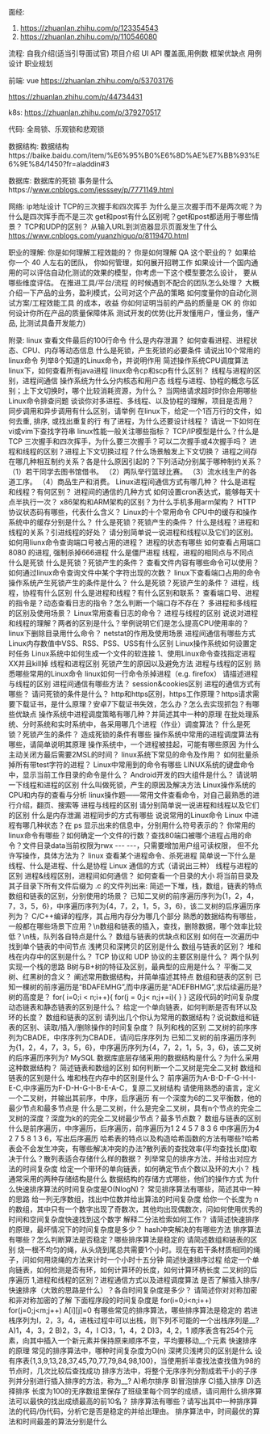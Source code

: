 面经:
1. https://zhuanlan.zhihu.com/p/123354543
2. https://zhuanlan.zhihu.com/p/110546080







流程:
自我介绍(适当引导面试官)
项目介绍
UI API 覆盖面,用例数
框架优缺点
用例设计
职业规划

前端:
vue https://zhuanlan.zhihu.com/p/53703176

https://zhuanlan.zhihu.com/p/44734431

k8s:
https://zhuanlan.zhihu.com/p/379270517

代码:
全局锁、乐观锁和悲观锁

数据结构:
数据结构https://baike.baidu.com/item/%E6%95%B0%E6%8D%AE%E7%BB%93%E6%9E%84/1450?fr=aladdin#3

数据库:
数据库的死锁
事务是什么https://www.cnblogs.com/jesssey/p/7771149.html

网络:
ip地址设计
TCP的三次握手和四次挥手
为什么是三次握手而不是两次呢？为什么是四次挥手而不是三次
get和post有什么区别呢？get和post都适用于哪些情景？
TCP和UDP的区别？
从输入URL到浏览器显示页面发生了什么
https://www.cnblogs.com/yuanzhiguo/p/8119470.html

职业的理解:
你是如何理解工程效能的？
你是如何理解 QA 这个职业的？
如果给你一个 40 人左右的团队， 你如何管理，如何展开招聘工作
如果设计一个国内通用的可以评估自动化测试的效果的模型，你考虑一下这个模型要怎么设计， 要从哪些维度评估。
在推进工具/平台/流程 的时候遇到不配合的团队怎么处理？
大概介绍一下产品的业务，盈利模式，公司对这个产品的策略
如何度量你的自动化测试方案/工程效能工具 的成本，收益
你如何证明当前的产品的质量是 OK 的
你如何设计你所在产品的质量保障体系
测试开发的优势(比开发懂用户，懂业务，懂产品, 比测试具备开发能力)

附录:
linux 查看文件最后的100行命令
什么是内存泄漏？
如何查看进程、进程状态、CPU、内存等动态信息
什么是死锁，产生死锁的必要条件
请说出10个常用的linux命令
列举8个知道的Linux命令，并说明作用
简述操作系统CPU调度算法
linux下，如何查看所有java进程
linux命令cp和scp有什么区别？
线程与进程的区别，进程间通信
操作系统为什么分内核态和用户态
线程与进程、协程的概念与区别；上下文切换时，哪个比较消耗资源，为什么？
当网络请求超时时你会用哪些Linux命令排查问题
谈谈你对多进程、多线程、以及协程的理解，项目是否用？
同步调用和异步调用有什么区别，请举例
在linux下，给定一个1百万行的文件，如何去重, 排序, 或找出重复的行
有了进程，为什么还要设计线程？
请说一下如何在vi或vim下查找字符串
linux性能一般关注哪些指标？
TCP/IP模型是什么？什么是TCP 三次握手和四次挥手，为什么要三次握手？可以二次握手或4次握手吗？
进程和线程的区别？进程上下文切换过程？什么场景触发上下文切换？
进程之间存在哪几种相互制约关系？各是什么原因引起的？下列活动分别属于哪种制约关系？  （1）若干同学去图书馆借书。  （2）两队举行篮球比赛。  （3）流水线生产的各道工序。  （4）商品生产和消费。
Linux进程间通信方式有哪几种？
什么是进程和线程？有何区别？
进程间的通信的几种方式
如何设置cron表达式，能够每天十点半执行一次？
x86架构和ARM架构的区别？为什么手机多用arm架构？
HTTP协议状态码有哪些，代表什么含义？
Linux的十个常用命令
CPU中的缓存和操作系统中的缓存分别是什么？
什么是死锁？死锁产生的条件？
什么是线程？进程和线程的关系？引进线程的好处？
请分别简单说一说进程和线程以及它们的区别。
如何用liunx命令查询端口号被占用的进程？
进程的状态有哪些
如何查看占用端口8080 的进程, 强制杀掉666进程
什么是僵尸进程
线程，进程的相同点与不同点
什么是死锁
什么是死锁？死锁产生的条件？
查看文件内容有哪些命令可以使用？
如何通过linux命令查询文件中某个字符出现的次数？
linux下查看端口占用的命令
操作系统产生死锁产生的条件是什么？
什么是死锁？死锁产生的条件？
进程，线程，协程有什么区别
什么是进程和线程？有什么区别和联系？
查看端口号、进程的指令是？动态查看日志的指令？怎么判断一个端口存不存在？
多进程和多线程的区别及使用场景？
Linux常用查看日志的命令？
进程与线程的区别
说说对进程和线程的理解？两者的区别是什么？举例说明它们是怎么提高CPU使用率的？
linux下删除目录用什么命令？
netstat的作用及使用场景
进程间通信有哪些方式
Linux内存数值中VSS、RSS、PSS、USS有什么区别
Linux操作系统如何设置定时任务
Linux系统中如何生成一个文件的软连接
1、使用Linux命令查找指定进程XX并且kill掉
线程和进程区别
死锁产生的原因以及避免方法
进程与线程的区别
熟悉哪些常用的Linux命令
linux如何一行命令杀掉进程（e.g. firefox）
请描述进程与线程的区别
进程间通信有哪些方法？ 
session&cookies区别
进程的通信方式有哪些？
请问死锁的条件是什么？
http和https区别，https工作原理？https请求需要下载证书，是什么原理？安卓7下载证书失效，怎么办？怎么去实现抓包？有哪些优缺点
操作系统中进程调度策略有哪几种？并简述其中一种的原理
在批处理系统、分时系统和实时系统中，各采用哪几个进程（作业）调度算法？
什么是死锁？死锁产生的条件？
造成死锁的条件有哪些
操作系统中常用的进程调度算法有哪些，请简单说明其原理
操作系统中，一个进程被挂起，可能有哪些原因
为什么主动关闭方最后需要2MSL的时间？
linux系统下常见的命令及作用？
如何批量杀掉所有带test字符的进程？
Linux中常用到的命令有哪些
LINUX系统的键盘命令中，显示当前工作目录的命令是什么？
Android开发的四大组件是什么？
请说明一下线程和进程的区别
什么叫做死锁，产生的原因及解决方法
Linux操作系统的CPU和内存的查看与分析
linux操作题——常用文件查看命令，对自己最熟悉的进行介绍，翻页、搜索等
进程与线程的区别
请分别简单说一说进程和线程以及它们的区别
什么是内存泄漏
进程同步的方式有哪些
说说常用的Linux命令
Linux 中进程有哪几种状态？在 ps 显示出来的信息中，分别用什么符号表示的？
你常用的linux命令有哪些？如何确定一个文件的行数？查找80端口被哪个进程占用的命令？文件目录data当前权限为rwx --- ---，只需要增加用户组可读权限， 但不允许写操作，具体方法为？
linux 查看某个进程命令、杀死进程
简单说一下什么是线程、什么是进程、什么是协程
Linux 通信的方式（请说出三种）
线程与进程的区别
进程&线程区别，进程间如何通信？
如何查看一个目录的大小
将当前目录及其子目录下所有文件后缀为 .c 的文件列出来:
简述一下堆，栈，数组，链表的特点
数组和链表的区别，分别使用的场景？
 已知二叉树的前序遍历序列为{1，2，4，7，3，5，6}，中序遍历序列为{4，7，2，1，5，3，6}，该二叉树的后序遍历序列为？
C/C++编译的程序，其占用内存分为哪几个部分
熟悉的数据结构有哪些，一般都在哪些场景下应用？\n数组和链表的插入，查找，删除数据，哪个效率比较低？\n栈，队列各自特点是什么？
数组与链表的优缺点和区别
如何在一次遍历中找到单个链表的中间节点
浅拷贝和深拷贝的区别是什么
数组与链表的区别？
堆和栈在内存中的区别是什么？
TCP 协议和 UDP 协议的主要区别是什么？
两个队列实现一个栈的思路
B树与B+树的特征及区别，最典型的应用是什么？
平衡二叉树、红黑树的含义？
阐述常用数据结构，并简单描述其特点
数组和链表的区别
已知一棵树的前序遍历是“BDAFEMHG”,而中序遍历是“ADEFBHMG”,求后续遍历是?树的高度是？
for( i=0;i < n;i++){ for(j = 0;j< n;j+=i){ } } 这段代码的时间复杂度
动态链表和静态链表的区别是什么？
给定一个单向链表，如何判断是否有环以及环的长度？
数组和链表的区别
请列出几个你认为常用的数据结构？说说数组和链表的区别、读取/插入/删除操作的时间复杂度？
队列和栈的区别
二叉树的前序序列为CBADE，中序序列为CBADE，请问后序序列为
已知二叉树的前序遍历序列为{1，2，4，7，3，5，6}，中序遍历序列为{4，7，2，1，5，3，6}，该二叉树的后序遍历序列为?
MySQL 数据库底层存储采用的数据结构是什么？为什么采用这种数据结构？
简述链表和数组的区别
如何判断一个二叉树是完全二叉树
数组和链表的区别是什么
堆和栈在内存中的区别是什么？
前序遍历为A-B-D-F-G-H-I-E-C,中序遍历为F-D-H-G-I-B-E-A-C，复原二叉树结构
请使用熟悉的语言，定义一个二叉树，并输出其前序，中序，后序遍历
有一个深度为6的二叉平衡数，他的最少节点和最多节点是
什么是二叉树，什么是完全二叉树，具有n个节点的完全二叉树的深度？深度为k的的完全二叉树最少节点？最多节点数？
数组与链表的区别
什么是前序遍历，中序遍历，后序遍历，前序遍历为1  2  4  5  7  8  3  6   中序遍历为4  2  7  5  8  1  3  6，写出后序遍历
哈希表的特点以及构造哈希函数的方法有哪些?哈希表会不会发生冲突，有哪些解决冲突的办法?散列表的查找效率(平均查找长度)取决于什么？散列表适合存储什么样的数据？
列举常见的排序方法，并给出对应方法的时间复杂度
给定一个带环的单向链表，如何确定节点个数以及环的大小？
栈通常采用的两种存储结构是什么
数据结构的存储方式哪些，他们的操作方式
为什么快速排序算法的时间复杂度是O(NlogN)？
常见排序算法有哪些，简述其中一种的思路
给一列无序数组，找出中位数并给出算法的时间复杂度
给你一个长度为 n 的数组，其中只有一个数字出现了奇数次，其他均出现偶数次，问如何使用优秀的时间和空间复杂度快速找到这个数字
解释二分法检索如何工作？
请简述快速排序的原理，最坏情况下的时间复杂度是多少？
hash冲突解决的有哪些方法
排序算法有哪些？怎么判断算法是否稳定？哪些排序算法是稳定的
请简述数组和链表的区别
烧一根不均匀的绳，从头烧到尾总共需要1个小时。现在有若干条材质相同的绳子，问如何用烧绳的方法来计时一个小时十五分钟
简述快速排序过程
给定一个单向链表，如何检测是否有环，如何计算环的长度，如何计算环柄长度
二叉树的后序遍历
1,进程和线程的区别？进程通信方式以及进程调度算法
是否了解插入排序/快速排序（大致的思路是什么）？各自时间复杂度是多少？
请简述你对对称加密和非对称加密的了解
下面程序段的时间复杂度是 for(i=0;i<n;i++) for(j=0;j<m;j++) A[i][j]=0
有哪些常见的排序算法，哪些排序算法是稳定的
若进栈序列为l，2，3，4，进栈过程中可以出栈，则下列不可能的一个出栈序列是__?    A)1，4，3，2    B)2，3，4，l  C)3，1，4，2    D)3，4, 2，1
顺序表含有254个元素，向其中插入一个新元素并保持原来顺序不变，平均要移动__个元素
快速排序的原理
常见的排序算法中，哪种时间复杂度为O(n)
深拷贝浅拷贝的区别是什么
设有序表{1,3,9,13,28,37,45,70,77,79,84,98,100}，当使用折半查找法查找值为98的节点时，几次比较后查找成功
排序方法中，将整个无序序列分割成若干小的子序列并分别进行插入排序的方法，称为__?    A)希尔排序    B)冒泡排序    C)插入排序    D)选择排序
长度为100的无序数组里保存了班级里每个同学的成绩，请问用什么排序算法可以最快的找出成绩最高的前10名？
排序算法有哪些？请写出其中一种排序算法的代码/伪代码，分析它是否是稳定的并给出理由。
排序算法中，时间最优的算法和时间最差的算法分别是什么




